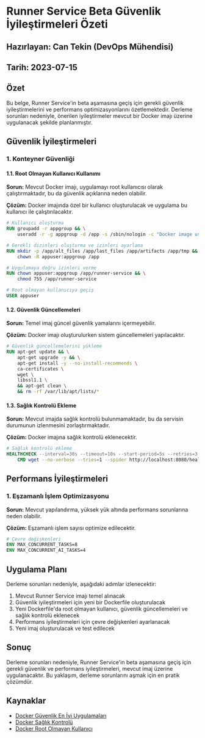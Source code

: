 # Runner Service Beta Güvenlik İyileştirmeleri Özeti

## Hazırlayan: Can Tekin (DevOps Mühendisi)
## Tarih: 2023-07-15

## Özet

Bu belge, Runner Service'in beta aşamasına geçiş için gerekli güvenlik iyileştirmelerini ve performans optimizasyonlarını özetlemektedir. Derleme sorunları nedeniyle, önerilen iyileştirmeler mevcut bir Docker imajı üzerine uygulanacak şekilde planlanmıştır.

## Güvenlik İyileştirmeleri

### 1. Konteyner Güvenliği

#### 1.1. Root Olmayan Kullanıcı Kullanımı

**Sorun:** Mevcut Docker imajı, uygulamayı root kullanıcısı olarak çalıştırmaktadır, bu da güvenlik açıklarına neden olabilir.

**Çözüm:** Docker imajında özel bir kullanıcı oluşturulacak ve uygulama bu kullanıcı ile çalıştırılacaktır.

```dockerfile
# Kullanıcı oluşturma
RUN groupadd -r appgroup && \
    useradd -r -g appgroup -d /app -s /sbin/nologin -c "Docker image user" appuser

# Gerekli dizinleri oluşturma ve izinleri ayarlama
RUN mkdir -p /app/alt_files /app/last_files /app/artifacts /app/tmp && \
    chown -R appuser:appgroup /app

# Uygulamaya doğru izinleri verme
RUN chown appuser:appgroup /app/runner-service && \
    chmod 755 /app/runner-service

# Root olmayan kullanıcıya geçiş
USER appuser
```

#### 1.2. Güvenlik Güncellemeleri

**Sorun:** Temel imaj güncel güvenlik yamalarını içermeyebilir.

**Çözüm:** Docker imajı oluşturulurken sistem güncellemeleri yapılacaktır.

```dockerfile
# Güvenlik güncellemelerini yükleme
RUN apt-get update && \
    apt-get upgrade -y && \
    apt-get install -y --no-install-recommends \
    ca-certificates \
    wget \
    libssl1.1 \
    && apt-get clean \
    && rm -rf /var/lib/apt/lists/*
```

#### 1.3. Sağlık Kontrolü Ekleme

**Sorun:** Mevcut imajda sağlık kontrolü bulunmamaktadır, bu da servisin durumunun izlenmesini zorlaştırmaktadır.

**Çözüm:** Docker imajına sağlık kontrolü eklenecektir.

```dockerfile
# Sağlık kontrolü ekleme
HEALTHCHECK --interval=30s --timeout=10s --start-period=5s --retries=3 \
    CMD wget --no-verbose --tries=1 --spider http://localhost:8080/health || exit 1
```

## Performans İyileştirmeleri

### 1. Eşzamanlı İşlem Optimizasyonu

**Sorun:** Mevcut yapılandırma, yüksek yük altında performans sorunlarına neden olabilir.

**Çözüm:** Eşzamanlı işlem sayısı optimize edilecektir.

```dockerfile
# Çevre değişkenleri
ENV MAX_CONCURRENT_TASKS=8
ENV MAX_CONCURRENT_AI_TASKS=4
```

## Uygulama Planı

Derleme sorunları nedeniyle, aşağıdaki adımlar izlenecektir:

1. Mevcut Runner Service imajı temel alınacak
2. Güvenlik iyileştirmeleri için yeni bir Dockerfile oluşturulacak
3. Yeni Dockerfile'da root olmayan kullanıcı, güvenlik güncellemeleri ve sağlık kontrolü eklenecek
4. Performans iyileştirmeleri için çevre değişkenleri ayarlanacak
5. Yeni imaj oluşturulacak ve test edilecek

## Sonuç

Derleme sorunları nedeniyle, Runner Service'in beta aşamasına geçiş için gerekli güvenlik ve performans iyileştirmeleri, mevcut imaj üzerine uygulanacaktır. Bu yaklaşım, derleme sorunlarını aşmak için en pratik çözümdür.

## Kaynaklar

- [Docker Güvenlik En İyi Uygulamaları](https://docs.docker.com/develop/security-best-practices/)
- [Docker Sağlık Kontrolü](https://docs.docker.com/engine/reference/builder/#healthcheck)
- [Docker Root Olmayan Kullanıcı](https://docs.docker.com/develop/develop-images/dockerfile_best-practices/#user)
